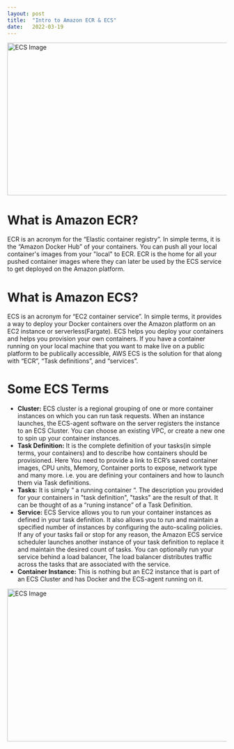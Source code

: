 ```yaml
---
layout: post
title:  "Intro to Amazon ECR & ECS"
date:   2022-03-19
---
```

<html>
<head>
<meta charset="utf-8">
<title>Intro to Amazon ECR & ECS</title>
<style></style>
</head>
<body>
<img src="https://miro.medium.com/max/1400/1*QvUwSaXky0_h9DARNuYPOw.png" alt="ECS Image" width="600" height="350">
<h1>What is Amazon ECR?</h1>
<p>ECR is an acronym for the “Elastic container registry”. In simple terms, it is the  “Amazon Docker Hub” of your containers. You can push all your local container's images from your "local" to ECR. ECR is the home for all your pushed container images where they can later be used by the ECS service to get deployed on the Amazon platform.</p>
<h1>What is Amazon ECS?</h1>
<p>ECS is an acronym for “EC2 container service”. In simple terms, it provides a way to deploy your Docker containers over the Amazon platform on an EC2 instance or serverless(Fargate). ECS helps you deploy your containers and helps you provision your own containers.
If you have a container running on your local machine that you want to make live on a public platform to be publically accessible, AWS ECS is the solution for that along with “ECR”, “Task definitions”, and “services”.</p>
<h1>Some ECS Terms</h1>
<ul>
<li><b>Cluster:</b> ECS cluster is a regional grouping of one or more container instances on which you can run task requests. When an instance launches, the ECS-agent software on the server registers the instance to an ECS Cluster. You can choose an existing VPC, or create a new one to spin up your container instances.</li>
<li><b>Task Definition:</b> It is the complete definition of your tasks(in simple terms, your containers) and to describe how containers should be provisioned. Here You need to provide a link to ECR’s saved container images, CPU units, Memory, Container ports to expose, network type and many more. i.e. you are defining your containers and how to launch them via Task definitions.</li>
<li><b>Tasks:</b> It is simply “ a running container “. The description you provided for your containers in "task definition", "tasks" are the result of that. It can be thought of as a “runing instance” of a Task Definition.</li>
<li><b>Service:</b> ECS Service allows you to run your container instances as defined in your task definition. It also allows you to run and maintain a specified number of instances by configuring the auto-scaling policies. If any of your tasks fail or stop for any reason, the Amazon ECS service scheduler launches another instance of your task definition to replace it and maintain the desired count of tasks. You can optionally run your service behind a load balancer, The load balancer distributes traffic across the tasks that are associated with the service.</li>
<li><b>Container Instance:</b> This is nothing but an EC2 instance that is part of an ECS Cluster and has Docker and the ECS-agent running on it.</li>
</ul>
<img src="https://miro.medium.com/max/1400/1*7mSWT8T6HAGfYNZrO-D16Q.png" alt="ECS Image" width="600" height="350">
</body>
</html>